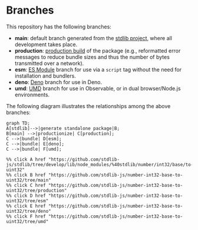 <!--

@license Apache-2.0

Copyright (c) 2022 The Stdlib Authors.

Licensed under the Apache License, Version 2.0 (the "License");
you may not use this file except in compliance with the License.
You may obtain a copy of the License at

    http://www.apache.org/licenses/LICENSE-2.0

Unless required by applicable law or agreed to in writing, software
distributed under the License is distributed on an "AS IS" BASIS,
WITHOUT WARRANTIES OR CONDITIONS OF ANY KIND, either express or implied.
See the License for the specific language governing permissions and
limitations under the License.

-->

# Branches

This repository has the following branches:

-   **main**: default branch generated from the [stdlib project][stdlib-url], where all development takes place.
-   **production**: [production build][production-url] of the package (e.g., reformatted error messages to reduce bundle sizes and thus the number of bytes transmitted over a network).
-   **esm**: [ES Module][esm-url] branch for use via a `script` tag without the need for installation and bundlers.
-   **deno**: [Deno][deno-url] branch for use in Deno.
-   **umd**: [UMD][umd-url] branch for use in Observable, or in dual browser/Node.js environments.

The following diagram illustrates the relationships among the above branches:

```mermaid
graph TD;
A[stdlib]-->|generate standalone package|B;
B[main] -->|productionize| C[production];
C -->|bundle| D[esm];
C -->|bundle| E[deno];
C -->|bundle| F[umd];

%% click A href "https://github.com/stdlib-js/stdlib/tree/develop/lib/node_modules/%40stdlib/number/int32/base/to-uint32"
%% click B href "https://github.com/stdlib-js/number-int32-base-to-uint32/tree/main"
%% click C href "https://github.com/stdlib-js/number-int32-base-to-uint32/tree/production"
%% click D href "https://github.com/stdlib-js/number-int32-base-to-uint32/tree/esm"
%% click E href "https://github.com/stdlib-js/number-int32-base-to-uint32/tree/deno"
%% click F href "https://github.com/stdlib-js/number-int32-base-to-uint32/tree/umd"
```

[stdlib-url]: https://github.com/stdlib-js/stdlib/tree/develop/lib/node_modules/%40stdlib/number/int32/base/to-uint32
[production-url]: https://github.com/stdlib-js/number-int32-base-to-uint32/tree/production
[deno-url]: https://github.com/stdlib-js/number-int32-base-to-uint32/tree/deno
[umd-url]: https://github.com/stdlib-js/number-int32-base-to-uint32/tree/umd
[esm-url]: https://github.com/stdlib-js/number-int32-base-to-uint32/tree/esm